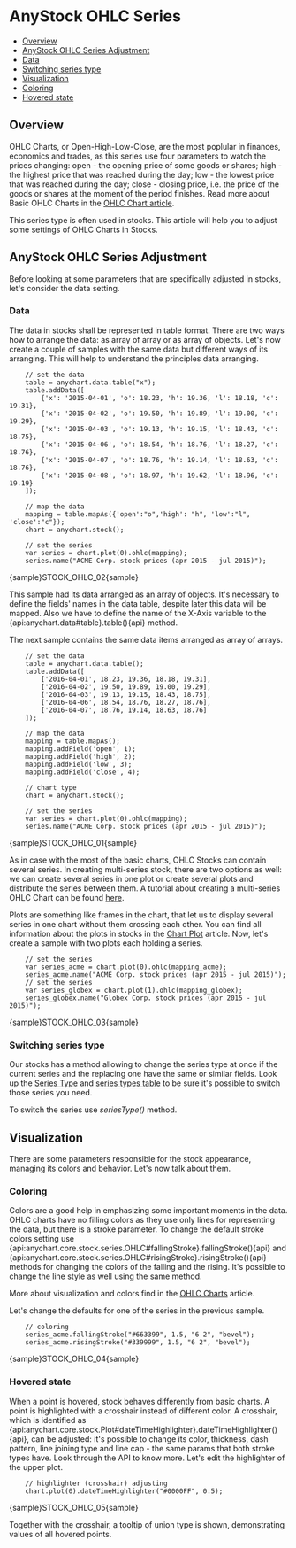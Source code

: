 # AnyStock OHLC Series

* [Overview](#overview)
* [AnyStock OHLC Series Adjustment](#anystock_ohlc_series_adjustment)
 * [Data](#data)
 * [Switching series type](#switching_series_type)
* [Visualization](#visualization)
 * [Coloring](#coloring)
 * [Hovered state](#hovered_state)


## Overview

OHLC Charts, or Open-High-Low-Close, are the most poplular in finances, economics and trades, as this series use four parameters to watch the prices changing: open - the opening price of some goods or shares; high - the highest price that was reached during the day; low - the lowest price that was reached during the day; close - closing price, i.e. the price of the goods or shares at the moment of the period finishes. Read more about Basic OHLC Charts in the [OHLC Chart article](../../Basic_Charts_Types/OHLC_Chart).

This series type is often used in stocks. This article will help you to adjust some settings of OHLC Charts in Stocks.


## AnyStock OHLC Series Adjustment

Before looking at some parameters that are specifically adjusted in stocks, let's consider the data setting.


### Data

The data in stocks shall be represented in table format. There are two ways how to arrange the data: as array of array or as array of objects. Let's now create a couple of samples with the same data but different ways of its arranging. This will help to understand the principles data arranging.

```
	// set the data
	table = anychart.data.table("x");
	table.addData([        
		{'x': '2015-04-01', 'o': 18.23, 'h': 19.36, 'l': 18.18, 'c': 19.31},
		{'x': '2015-04-02', 'o': 19.50, 'h': 19.89, 'l': 19.00, 'c': 19.29},
		{'x': '2015-04-03', 'o': 19.13, 'h': 19.15, 'l': 18.43, 'c': 18.75},
		{'x': '2015-04-06', 'o': 18.54, 'h': 18.76, 'l': 18.27, 'c': 18.76},
		{'x': '2015-04-07', 'o': 18.76, 'h': 19.14, 'l': 18.63, 'c': 18.76},
		{'x': '2015-04-08', 'o': 18.97, 'h': 19.62, 'l': 18.96, 'c': 19.19}
	]);
  
	// map the data
	mapping = table.mapAs({'open':"o",'high': "h", 'low':"l", 'close':"c"});
	chart = anychart.stock();

	// set the series
	var series = chart.plot(0).ohlc(mapping);
	series.name("ACME Corp. stock prices (apr 2015 - jul 2015)");
```

{sample}STOCK\_OHLC\_02{sample}

This sample had its data arranged as an array of objects. It's necessary to define the fields' names in the data table, despite later this data will be mapped. Also we have to define the name of the X-Axis variable to the {api:anychart.data#table}.table(){api} method.

The next sample contains the same data items arranged as array of arrays. 

```
	// set the data
	table = anychart.data.table();
	table.addData([        
		['2016-04-01', 18.23, 19.36, 18.18, 19.31],
		['2016-04-02', 19.50, 19.89, 19.00, 19.29],
		['2016-04-03', 19.13, 19.15, 18.43, 18.75],
		['2016-04-06', 18.54, 18.76, 18.27, 18.76],
		['2016-04-07', 18.76, 19.14, 18.63, 18.76]
	]);
  
	// map the data
	mapping = table.mapAs();
	mapping.addField('open', 1);
	mapping.addField('high', 2);
	mapping.addField('low', 3);
	mapping.addField('close', 4);

	// chart type
	chart = anychart.stock();

	// set the series
	var series = chart.plot(0).ohlc(mapping);
	series.name("ACME Corp. stock prices (apr 2015 - jul 2015)");
```

{sample}STOCK\_OHLC\_01{sample}

As in case with the most of the basic charts, OHLC Stocks can contain several series. In creating multi-series stock, there are two options as well: we can create several series in one plot or create several plots and distribute the series between them. A tutorial about creating a multi-series OHLC Chart can be found [here](../../Basic_Charts_Types/OHLC_Chart).

Plots are something like frames in the chart, that let us to display several series in one chart without them crossing each other. You can find all information about the plots in stocks in the [Chart Plot](../Chart_Plots) article. Now, let's create a sample with two plots each holding a series.

```
	// set the series
	var series_acme = chart.plot(0).ohlc(mapping_acme);
	series_acme.name("ACME Corp. stock prices (apr 2015 - jul 2015)");
	// set the series
	var series_globex = chart.plot(1).ohlc(mapping_globex);
	series_globex.name("Globex Corp. stock prices (apr 2015 - jul 2015)");
```

{sample}STOCK\_OHLC\_03{sample}


### Switching series type

Our stocks has a method allowing to change the series type at once if the current series and the replacing one have the same or similar fields. Look up the [Series Type](Series_Type) and [series types table](Supported_Series#list_of_supported_series) to be sure it's possible to switch those series you need.

To switch the series use *seriesType()* method.


## Visualization

There are some parameters responsible for the stock appearance, managing its colors and behavior. Let's now talk about them.


### Coloring

Colors are a good help in emphasizing some important moments in the data. OHLC charts have no filling colors as they use only lines for representing the data, but there is a stroke parameter. To change the default stroke colors setting use {api:anychart.core.stock.series.OHLC#fallingStroke}.fallingStroke(){api} and {api:anychart.core.stock.series.OHLC#risingStroke}.risingStroke(){api} methods for changing the colors of the falling and the rising. It's possible to change the line style as well using the same method.

More about visualization and colors find in the [OHLC Charts](../../Basic_Charts_Types/OHLC_Chart#visualization) article.

Let's change the defaults for one of the series in the previous sample.

```
	// coloring
    series_acme.fallingStroke("#663399", 1.5, "6 2", "bevel");
    series_acme.risingStroke("#339999", 1.5, "6 2", "bevel");
```

{sample}STOCK\_OHLC\_04{sample}

### Hovered state

When a point is hovered, stock behaves differently from basic charts. A point is highlighted with a crosshair instead of different color. A crosshair, which is identified as {api:anychart.core.stock.Plot#dateTimeHighlighter}.dateTimeHighlighter(){api}, can be adjusted: it's possible to change its color, thickness, dash pattern, line joining type and line cap - the same params that both stroke types have. Look through the API to know more. Let's edit the highlighter of the upper plot.

```
	// highlighter (crosshair) adjusting
    chart.plot(0).dateTimeHighlighter("#0000FF", 0.5);
```

{sample}STOCK\_OHLC\_05{sample}

Together with the crosshair, a tooltip of union type is shown, demonstrating values of all hovered points. 
